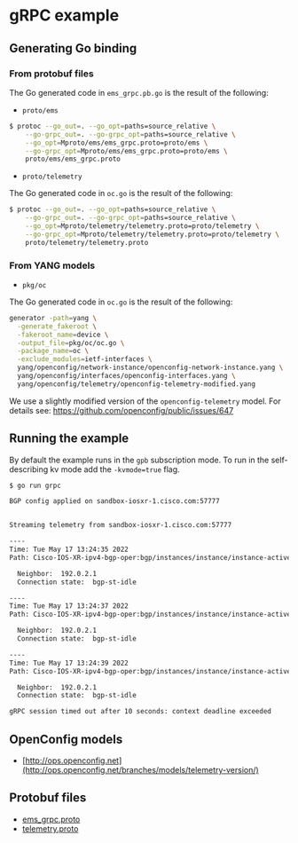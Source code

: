 # gRPC example

## Generating Go binding

### From protobuf files

The Go generated code in `ems_grpc.pb.go` is the result of the following:

- `proto/ems`

```bash
$ protoc --go_out=. --go_opt=paths=source_relative \
    --go-grpc_out=. --go-grpc_opt=paths=source_relative \
    --go_opt=Mproto/ems/ems_grpc.proto=proto/ems \
    --go-grpc_opt=Mproto/ems/ems_grpc.proto=proto/ems \
    proto/ems/ems_grpc.proto
```

- `proto/telemetry`

The Go generated code in `oc.go` is the result of the following:

```bash
$ protoc --go_out=. --go_opt=paths=source_relative \
    --go-grpc_out=. --go-grpc_opt=paths=source_relative \
    --go_opt=Mproto/telemetry/telemetry.proto=proto/telemetry \
    --go-grpc_opt=Mproto/telemetry/telemetry.proto=proto/telemetry \
    proto/telemetry/telemetry.proto
```

### From YANG models

- `pkg/oc`

The Go generated code in `oc.go` is the result of the following:

```bash
generator -path=yang \
  -generate_fakeroot \
  -fakeroot_name=device \
  -output_file=pkg/oc/oc.go \
  -package_name=oc \
  -exclude_modules=ietf-interfaces \
  yang/openconfig/network-instance/openconfig-network-instance.yang \
  yang/openconfig/interfaces/openconfig-interfaces.yang \
  yang/openconfig/telemetry/openconfig-telemetry-modified.yang
```

We use a slightly modified version of the `openconfig-telemetry` model. For details see: https://github.com/openconfig/public/issues/647

## Running the example

By default the example runs in the `gpb` subscription mode. To run in the self-describing kv mode add the `-kvmode=true` flag.

```bash
$ go run grpc

BGP config applied on sandbox-iosxr-1.cisco.com:57777


Streaming telemetry from sandbox-iosxr-1.cisco.com:57777

----
Time: Tue May 17 13:24:35 2022
Path: Cisco-IOS-XR-ipv4-bgp-oper:bgp/instances/instance/instance-active/default-vrf/afs/af/neighbor-af-table/neighbor

  Neighbor:  192.0.2.1
  Connection state:  bgp-st-idle

----
Time: Tue May 17 13:24:37 2022
Path: Cisco-IOS-XR-ipv4-bgp-oper:bgp/instances/instance/instance-active/default-vrf/afs/af/neighbor-af-table/neighbor

  Neighbor:  192.0.2.1
  Connection state:  bgp-st-idle

----
Time: Tue May 17 13:24:39 2022
Path: Cisco-IOS-XR-ipv4-bgp-oper:bgp/instances/instance/instance-active/default-vrf/afs/af/neighbor-af-table/neighbor

  Neighbor:  192.0.2.1
  Connection state:  bgp-st-idle

gRPC session timed out after 10 seconds: context deadline exceeded
```

## OpenConfig models

- [http://ops.openconfig.net](http://ops.openconfig.net/branches/models/telemetry-version/)


## Protobuf files

- [ems_grpc.proto](https://github.com/ios-xr/model-driven-telemetry/blob/master/protos/732/mdt_grpc_dialin/ems_grpc.proto)
- [telemetry.proto](https://github.com/ios-xr/model-driven-telemetry/blob/master/protos/732/telemetry.proto)
